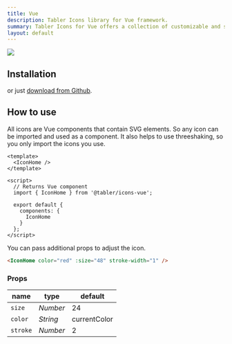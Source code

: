 ```yaml
---
title: Vue
description: Tabler Icons library for Vue framework.
summary: Tabler Icons for Vue offers a collection of customizable and scalable icons designed for use in Vue applications, providing a powerful tool for creating modern and engaging interfaces.
layout: default
---
```


![](/docs/icons/package-vue.png)


## Installation

<TabsPackage name="@tabler/icons-vue" />

or just [download from Github](https://github.com/tabler/tabler-icons/releases).

## How to use

All icons are Vue components that contain SVG elements. So any icon can be imported and used as a component. It also helps to use threeshaking, so you only import the icons you use.

```vue
<template>
  <IconHome />
</template>

<script>
  // Returns Vue component
  import { IconHome } from '@tabler/icons-vue';

  export default {
    components: {
      IconHome
    }
  };
</script>
```

You can pass additional props to adjust the icon.

```html
<IconHome color="red" :size="48" stroke-width="1" />
```

### Props

| name          | type     | default      |
| ------------- | -------- | ------------ |
| `size`        | _Number_ | 24           |
| `color`       | _String_ | currentColor |
| `stroke`      | _Number_ | 2            |

